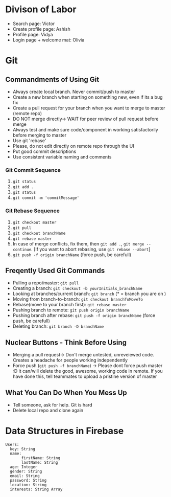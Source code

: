 # Divison of Labor
- Search page:           Victor
- Create profile page: Ashish
- Profile page:        Vidya
- Login page + welcome mat: Olivia

# Git

## Commandments of Using Git
- Always create local branch. Never commit/push to master
- Create a new branch when starting on something new, even if its a bug fix
- Create a pull request for your branch when you want to merge to master (remote repo)
- DO NOT merge directly-> WAIT for peer review of pull request before merge
- Always test and make sure code/component in working satisfactorily before merging to master
- Use git 'rebase'
- Please, do not edit directly on remote repo through the UI
- Put good commit descriptions
- Use consistent variable naming and comments

### Git Commit Sequence
1. `git status`
2. `git add .`
3. `git status`
4. `git commit -m 'commitMessage'`

### Git Rebase Sequence
1. `git checkout master`
2. `git pull`
3. `git checkout branchName`
4. `git rebase master`
5. In case of merge conflicts, fix them, then `git add .`, `git merge --continue`. [If you want to abort rebasing, use `git rebase --abort`]
6. `git push -f origin branchName` (force push, be carefull)

## Freqently Used Git Commands
- Pulling a repo/master: `git pull`
- Creating a branch: `git checkout -b yourInitials_branchName`
- Looking at branches/current branch: `git branch` (* = branch you are on )
- Moving from branch-to-branch:  `git checkout branchToMoveTo`
- Rebase(move to your branch first): `git rebase master`
- Pushing branch to remote: `git push origin branchName`
- Pushing branch after rebase: `git push -f origin branchName` (force push, be carefull)
- Deleting branch: `git branch -D branchName`

## Nuclear Buttons - Think Before Using
- Merging a pull request-> Don't merge untested, unreveiewed code. Creates a headache for people working independently
- Force push (`git push -f branchName`) -> Please dont force push master :D it can/will delete the good, awesome, working code in remote. If you have done this, tell teammates to upload a pristine version of master

## What You Can Do When You Mess Up
- Tell someone, ask for help. Git is hard
- Delete local repo and clone again


# Data Structures in Firebase
```
Users:
  key: String
  name:
       firstName: String
       lastName: String
  age: Integer
  gender: String
  email: String
  password: String
  location: String
  interests: String Array
 
```
